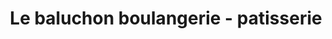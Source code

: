 ---
title: "Le baluchon boulangerie - patisserie"
url: /quebec/le-baluchon-boulangerie-patisserie/
shop: Bäckerei
---
